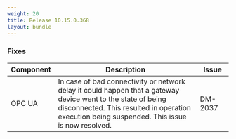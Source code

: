 ```yaml
---
weight: 20
title: Release 10.15.0.368
layout: bundle
---
```


<!--10.15.0.359 - 10.15.0.368-->


### Fixes

<div><table ><colgroup>
<col style="width: 15%;"><col style="width: 70%;"><col style="width: 15%;"></colgroup>
<thead><tr>
<th>
Component</th>
<th>
Description</th>
<th>
Issue</th>
</tr>
</thead><tbody>

<tr>
<td>OPC UA</td>
<td>In case of bad connectivity or network delay it could happen that a gateway device went to the state of being disconnected. This resulted in operation execution being suspended. This issue is now resolved.</td>
<td>DM-2037</td>
</tr>

</tbody></table></div>
